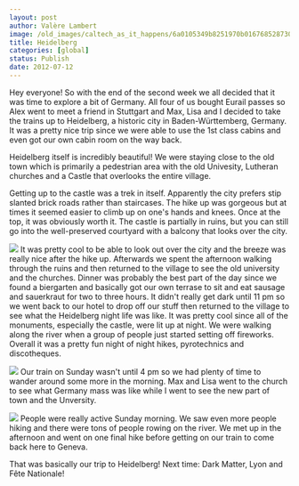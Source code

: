 ```yaml
---
layout: post
author: Valère Lambert
image: /old_images/caltech_as_it_happens/6a0105349b8251970b016768528730970b.jpg
title: Heidelberg 
categories: [global]
status: Publish
date: 2012-07-12
---
```


Hey everyone!
So with the end of the second week we all decided that it was time to explore a bit of Germany. All four of us bought Eurail passes so Alex went to meet a friend in Stuttgart and Max, Lisa and I decided to take the trains up to Heidelberg, a historic city in Baden-Württemberg, Germany. It was a pretty nice trip since we were able to use the 1st class cabins and even got our own cabin room on the way back.

Heidelberg itself is incredibly beautiful! We were staying close to the old town which is primarily a pedestrian area with the old Univesity, Lutheran churches and a Castle that overlooks the entire village.

Getting up to the castle was a trek in itself. Apparently the city prefers stip slanted brick roads rather than staircases. The hike up was gorgeous but at times it seemed easier to climb up on one's hands and knees. Once at the top, it was obviously worth it. The castle is partially in ruins, but you can still go into the well-preserved courtyard with a balcony that looks over the city.


![](/old_images/caltech_as_it_happens/6a0105349b8251970b0176164773aa970c.jpg)
It was pretty cool to be able to look out over the city and the breeze was really nice after the hike up. Afterwards we spent the afternoon walking through the ruins and then returned to the village to see the old university and the churches. Dinner was probably the best part of the day since we found a biergarten and basically got our own terrase to sit and eat sausage and sauerkraut for two to three hours. It didn't really get dark until 11 pm so we went back to our hotel to drop off our stuff then returned to the village to see what the Heidelberg night life was like. It was pretty cool since all of the monuments, especially the castle, were lit up at night. We were walking along the river when a group of people just started setting off fireworks. Overall it was a pretty fun night of night hikes, pyrotechnics and discotheques.


![](/old_images/caltech_as_it_happens/6a0105349b8251970b017616530714970c.jpg)
Our train on Sunday wasn't until 4 pm so we had plenty of time to wander around some more in the morning. Max and Lisa went to the church to see what Germany mass was like while I went to see the new part of town and the Unversity.


![](/old_images/caltech_as_it_happens/6a0105349b8251970b017616477f86970c.jpg)
People were really active Sunday morning. We saw even more people hiking and there were tons of people rowing on the river. We met up in the afternoon and went on one final hike before getting on our train to come back here to Geneva.

That was basically our trip to Heidelberg! Next time: Dark Matter, Lyon and Fête Nationale!
